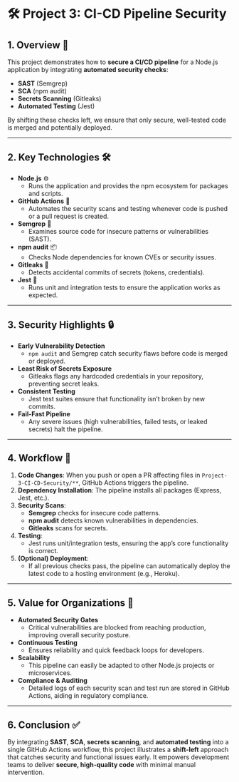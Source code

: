 # 🛠️ Project 3: CI-CD Pipeline Security

## 1. Overview 🚀
This project demonstrates how to **secure a CI/CD pipeline** for a Node.js application by integrating **automated security checks**:
- **SAST** (Semgrep)
- **SCA** (npm audit)
- **Secrets Scanning** (Gitleaks)
- **Automated Testing** (Jest)

By shifting these checks left, we ensure that only secure, well-tested code is merged and potentially deployed.

---

## 2. Key Technologies 🛠
- **Node.js** ⚙️  
  - Runs the application and provides the npm ecosystem for packages and scripts.
- **GitHub Actions** 🤖  
  - Automates the security scans and testing whenever code is pushed or a pull request is created.
- **Semgrep** 🔎  
  - Examines source code for insecure patterns or vulnerabilities (SAST).
- **npm audit** 📦  
  - Checks Node dependencies for known CVEs or security issues.
- **Gitleaks** 🔐  
  - Detects accidental commits of secrets (tokens, credentials).
- **Jest** 🧪  
  - Runs unit and integration tests to ensure the application works as expected.

---

## 3. Security Highlights 🔒
- **Early Vulnerability Detection**  
  - `npm audit` and Semgrep catch security flaws before code is merged or deployed.
- **Least Risk of Secrets Exposure**  
  - Gitleaks flags any hardcoded credentials in your repository, preventing secret leaks.
- **Consistent Testing**  
  - Jest test suites ensure that functionality isn’t broken by new commits.
- **Fail-Fast Pipeline**  
  - Any severe issues (high vulnerabilities, failed tests, or leaked secrets) halt the pipeline.

---

## 4. Workflow 🔄
1. **Code Changes**: When you push or open a PR affecting files in `Project-3-CI-CD-Security/**`, GitHub Actions triggers the pipeline.
2. **Dependency Installation**: The pipeline installs all packages (Express, Jest, etc.).
3. **Security Scans**:
   - **Semgrep** checks for insecure code patterns.
   - **npm audit** detects known vulnerabilities in dependencies.
   - **Gitleaks** scans for secrets.
4. **Testing**:
   - Jest runs unit/integration tests, ensuring the app’s core functionality is correct.
5. **(Optional) Deployment**:
   - If all previous checks pass, the pipeline can automatically deploy the latest code to a hosting environment (e.g., Heroku).

---

## 5. Value for Organizations 💼
- **Automated Security Gates**  
  - Critical vulnerabilities are blocked from reaching production, improving overall security posture.
- **Continuous Testing**  
  - Ensures reliability and quick feedback loops for developers.
- **Scalability**  
  - This pipeline can easily be adapted to other Node.js projects or microservices.
- **Compliance & Auditing**  
  - Detailed logs of each security scan and test run are stored in GitHub Actions, aiding in regulatory compliance.

---

## 6. Conclusion ✅
By integrating **SAST**, **SCA**, **secrets scanning**, and **automated testing** into a single GitHub Actions workflow, this project illustrates a **shift-left** approach that catches security and functional issues early. It empowers development teams to deliver **secure, high-quality code** with minimal manual intervention.